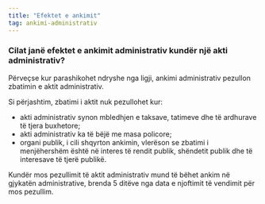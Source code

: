 ```yaml
---
title: "Efektet e ankimit"
tag: ankimi-administrativ
---
```


### Cilat janë efektet e ankimit administrativ kundër një akti administrativ?

Përveçse kur parashikohet ndryshe nga ligji, ankimi administrativ pezullon zbatimin e aktit administrativ.

Si përjashtim, zbatimi i aktit nuk pezullohet kur:

* akti administrativ synon mbledhjen e taksave, tatimeve dhe të ardhurave të tjera buxhetore;
* akti administrativ ka të bëjë me masa policore;
* organi publik, i cili shqyrton ankimin, vlerëson se zbatimi i menjëhershëm është në interes të rendit publik, shëndetit publik dhe të interesave të tjerë publikë.

Kundër mos pezullimit të aktit administrativ mund të bëhet ankim në gjykatën administrative, brenda 5 ditëve nga data e njoftimit të vendimit për mos pezullim.
